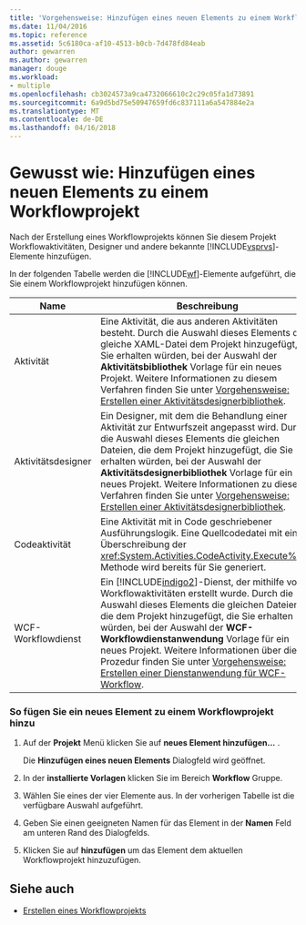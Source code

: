 ```yaml
---
title: 'Vorgehensweise: Hinzufügen eines neuen Elements zu einem Workflowprojekt | Microsoft Docs'
ms.date: 11/04/2016
ms.topic: reference
ms.assetid: 5c6180ca-af10-4513-b0cb-7d478fd84eab
author: gewarren
ms.author: gewarren
manager: douge
ms.workload:
- multiple
ms.openlocfilehash: cb3024573a9ca4732066610c2c29c05fa1d73891
ms.sourcegitcommit: 6a9d5bd75e50947659fd6c837111a6a547884e2a
ms.translationtype: MT
ms.contentlocale: de-DE
ms.lasthandoff: 04/16/2018
---
```

# <a name="how-to-add-a-new-item-to-a-workflow-project"></a>Gewusst wie: Hinzufügen eines neuen Elements zu einem Workflowprojekt
Nach der Erstellung eines Workflowprojekts können Sie diesem Projekt Workflowaktivitäten, Designer und andere bekannte [!INCLUDE[vsprvs](../code-quality/includes/vsprvs_md.md)]-Elemente hinzufügen.

 In der folgenden Tabelle werden die [!INCLUDE[wf](../workflow-designer/includes/wf_md.md)]-Elemente aufgeführt, die Sie einem Workflowprojekt hinzufügen können.

|Name|Beschreibung|
|----------|-----------------|
|Aktivität|Eine Aktivität, die aus anderen Aktivitäten besteht. Durch die Auswahl dieses Elements die gleiche XAML-Datei dem Projekt hinzugefügt, die Sie erhalten würden, bei der Auswahl der **Aktivitätsbibliothek** Vorlage für ein neues Projekt. Weitere Informationen zu diesem Verfahren finden Sie unter [Vorgehensweise: Erstellen einer Aktivitätsdesignerbibliothek](../workflow-designer/how-to-create-an-activity-library.md).|
|Aktivitätsdesigner|Ein Designer, mit dem die Behandlung einer Aktivität zur Entwurfszeit angepasst wird. Durch die Auswahl dieses Elements die gleichen Dateien, die dem Projekt hinzugefügt, die Sie erhalten würden, bei der Auswahl der **Aktivitätsdesignerbibliothek** Vorlage für ein neues Projekt. Weitere Informationen zu diesem Verfahren finden Sie unter [Vorgehensweise: Erstellen einer Aktivitätsdesignerbibliothek](../workflow-designer/how-to-create-an-activity-designer-library.md).|
|Codeaktivität|Eine Aktivität mit in Code geschriebener Ausführungslogik. Eine Quellcodedatei mit einer Überschreibung der <xref:System.Activities.CodeActivity.Execute%2A>-Methode wird bereits für Sie generiert.|
|WCF-Workflowdienst|Ein [!INCLUDE[indigo2](../workflow-designer/includes/indigo2_md.md)]-Dienst, der mithilfe von Workflowaktivitäten erstellt wurde. Durch die Auswahl dieses Elements die gleichen Dateien, die dem Projekt hinzugefügt, die Sie erhalten würden, bei der Auswahl der **WCF-Workflowdienstanwendung** Vorlage für ein neues Projekt. Weitere Informationen über diese Prozedur finden Sie unter [Vorgehensweise: Erstellen einer Dienstanwendung für WCF-Workflow](../workflow-designer/how-to-create-a-wcf-workflow-service-application.md).|

### <a name="to-add-a-new-item-to-a-workflow-project"></a>So fügen Sie ein neues Element zu einem Workflowprojekt hinzu

1.  Auf der **Projekt** Menü klicken Sie auf **neues Element hinzufügen...** .

     Die **Hinzufügen eines neuen Elements** Dialogfeld wird geöffnet.

2.  In der **installierte Vorlagen** klicken Sie im Bereich **Workflow** Gruppe.

3.  Wählen Sie eines der vier Elemente aus. In der vorherigen Tabelle ist die verfügbare Auswahl aufgeführt.

4.  Geben Sie einen geeigneten Namen für das Element in der **Namen** Feld am unteren Rand des Dialogfelds.

5.  Klicken Sie auf **hinzufügen** um das Element dem aktuellen Workflowprojekt hinzuzufügen.

## <a name="see-also"></a>Siehe auch

- [Erstellen eines Workflowprojekts](../workflow-designer/creating-a-workflow-project.md)
